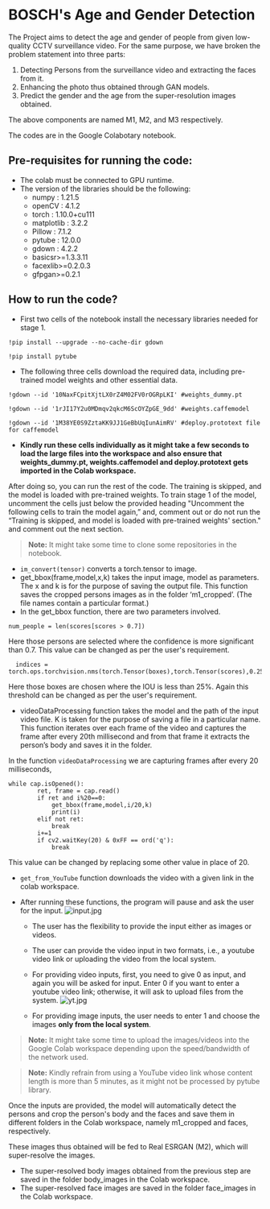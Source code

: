 # **BOSCH's Age and Gender Detection**

The Project aims to detect the age and gender of people from given low-quality CCTV surveillance video. 
For the same purpose, we have broken the problem statement into three parts:


1. Detecting Persons from the surveillance video and extracting the faces from it.
2. Enhancing the photo thus obtained through GAN models.
3. Predict the gender and the age from the super-resolution images obtained.


The above components are named M1, M2, and M3 respectively.

The codes are in the Google Colabotary notebook.

## **Pre-requisites for running the code:**



*   The colab must be connected to GPU runtime.
*   The version of the libraries should be the following:
    *  numpy : 1.21.5
    *  openCV : 4.1.2
    *  torch : 1.10.0+cu111
    *  matplotlib : 3.2.2
    *  Pillow : 7.1.2
    *  pytube : 12.0.0
    *  gdown : 4.2.2
    * basicsr>=1.3.3.11
    * facexlib>=0.2.0.3
    * gfpgan>=0.2.1



## **How to run the code?**


* First two cells of the notebook install the necessary libraries needed for stage 1.
```
!pip install --upgrade --no-cache-dir gdown
```
```
!pip install pytube
```
* The following three cells download the required data, including pre-trained model weights and other essential data. 
```
!gdown --id '10NaxFCpitXjtLX0rZ4M02FV0rOGRpLKI' #weights_dummy.pt 
```
```
!gdown --id '1rJI17Y2u0MDmqv2qkcM6ScOYZpGE_9dd' #weights.caffemodel
```
```
!gdown --id '1M38YE0S9ZztaKK9JJ1GeBbUqIunAimRV' #deploy.prototext file for caffemodel
```

* **Kindly run these cells individually as it might take a few seconds to load the large files into the workspace and also ensure that weights_dummy.pt, weights.caffemodel and deploy.prototext gets imported in the Colab workspace.**

After doing so, you can run the rest of the code. The training is skipped, and the model is loaded with pre-trained weights. To train stage 1 of the model, uncomment the cells just below the provided heading "Uncomment the following cells to train the model again,” and, comment out or do not run the “Training is skipped, and model is loaded with pre-trained weights' section." and comment out the next section.


> **Note:** It might take some time to clone some repositories in the notebook.

* ```im_convert(tensor)``` converts a torch.tensor to image.
*  get_bbox(frame,model,x,k) takes the input image, model as parameters. The x and k is for the purpose of saving the output file. This function saves the cropped persons images as in the folder ‘m1_cropped’. (The file names contain a particular format.)
* In the get_bbox function, there are two parameters involved.
```
num_people = len(scores[scores > 0.7])
```
Here those persons are selected where the confidence is more significant than 0.7. This value can be changed as per the user's requirement.
```
  indices =   torch.ops.torchvision.nms(torch.Tensor(boxes),torch.Tensor(scores),0.25).tolist()

```
Here those boxes are chosen where the IOU is less than 25%. Again this threshold can be changed as per the user's requirement.
* videoDataProcessing function takes the model and the path of the input video file. K is taken for the purpose of saving a file in a particular name. This function iterates over each frame of the video and captures the frame after every 20th millisecond and from that frame it extracts the person’s body and saves it in the folder.

In the function ```videoDataProcessing``` we are capturing frames after every 20 milliseconds,
```
while cap.isOpened():
        ret, frame = cap.read()
        if ret and i%20==0:
            get_bbox(frame,model,i/20,k)
            print(i)
        elif not ret:
            break
        i+=1
        if cv2.waitKey(20) & 0xFF == ord('q'):
            break
```
This value can be changed by replacing some other value in place of 20.

* ```get_from_YouTube``` function downloads the video with a given link in the colab workspace.

* After running these functions, the program will pause and ask the user for the input. ![input.jpg](https://user-images.githubusercontent.com/75763525/159293859-37e20f18-ac56-4321-93bc-2fd2f12707de.jpg)

  * The user has the flexibility to provide the input either as images or videos. 
  * The user can provide the video input in two formats, i.e., a youtube video link or uploading the video from the local system. 
  * For providing video inputs, first, you need to give 0 as input, and again you will be asked for input. Enter 0 if you want to enter a youtube video link; otherwise, it will ask to upload files from the system.
  ![yt.jpg](https://user-images.githubusercontent.com/75763525/159293988-d1210c02-d96a-4918-a3f5-9a9a2406bfb1.jpg)

  * For providing image inputs, the user needs to enter 1 and choose the images **only from the local system**. 
  

> **Note:** It might take some time to upload the images/videos into the Google Colab workspace depending upon the speed/bandwidth of the network used.

> **Note:** Kindly refrain from using a YouTube video link whose content length is more than 5 minutes, as it might not be processed by pytube library. 


Once the inputs are provided, the model will automatically detect the persons and crop the person's body and the faces and save them in different folders in the Colab workspace, namely m1_cropped and faces, respectively.

These images thus obtained will be fed to Real ESRGAN (M2), which will super-resolve the images. 

* The super-resolved body images obtained from the previous step are saved in the folder body_images in the Colab workspace.
* The super-resolved face images are saved in the folder face_images in the Colab workspace.

